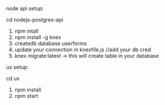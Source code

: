 node api setup:

cd nodejs-postgres-api

1. npm intall
2. npm install -g knex
3. createdb database userforms
4. update your connection in knexfile.js //add your db cred
5. knex migrate:latest -> this will create table in your database

ux setup:

cd ux

1. npm install
2. npm start

